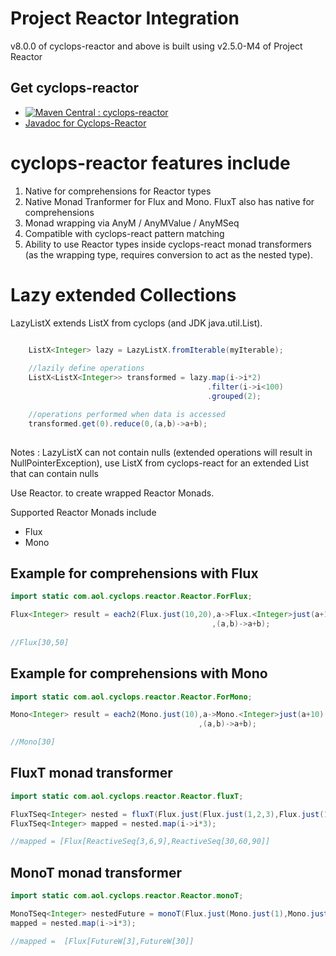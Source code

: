 # Project Reactor Integration

v8.0.0 of cyclops-reactor and above is built using v2.5.0-M4 of Project Reactor

## Get cyclops-reactor


* [![Maven Central : cyclops-reactor](https://maven-badges.herokuapp.com/maven-central/com.aol.cyclops/cyclops-reactor/badge.svg)](https://maven-badges.herokuapp.com/maven-central/com.aol.cyclops/cyclops-reactor)
* [Javadoc for Cyclops-Reactor](http://www.javadoc.io/doc/com.aol.cyclops/cyclops-reactor)


# cyclops-reactor features include

1. Native for comprehensions for Reactor types
2. Native Monad Tranformer for Flux and Mono. FluxT also has native for comprehensions
3. Monad wrapping via AnyM / AnyMValue / AnyMSeq
4. Compatible with cyclops-react pattern matching
5. Ability to use Reactor types inside cyclops-react monad transformers (as the wrapping type, requires conversion to act as the nested type).


# Lazy extended Collections

LazyListX extends ListX from cyclops (and JDK java.util.List). 

```java

	ListX<Integer> lazy = LazyListX.fromIterable(myIterable);
	
	//lazily define operations
	ListX<ListX<Integer>> transformed = lazy.map(i->i*2)
											.filter(i->i<100)
		 									.grouped(2);

	//operations performed when data is accessed
	transformed.get(0).reduce(0,(a,b)->a+b);
	
```	

Notes : 
LazyListX can not contain nulls (extended operations will result in NullPointerException), use ListX from cyclops-react for an extended List that can contain nulls


Use Reactor.<type> to create wrapped Reactor Monads.


Supported Reactor Monads include

* Flux
* Mono


## Example for comprehensions with Flux

```java
import static com.aol.cyclops.reactor.Reactor.ForFlux;

Flux<Integer> result = each2(Flux.just(10,20),a->Flux.<Integer>just(a+10)
                                             ,(a,b)->a+b);
	
//Flux[30,50]
 ```

## Example for comprehensions with Mono

```java
import static com.aol.cyclops.reactor.Reactor.ForMono;

Mono<Integer> result = each2(Mono.just(10),a->Mono.<Integer>just(a+10)
                                          ,(a,b)->a+b);

//Mono[30]
 ```
 
## FluxT monad transformer
 
```java
import static com.aol.cyclops.reactor.Reactor.fluxT;

FluxTSeq<Integer> nested = fluxT(Flux.just(Flux.just(1,2,3),Flux.just(10,20,30)));
FluxTSeq<Integer> mapped = nested.map(i->i*3);

//mapped = [Flux[ReactiveSeq[3,6,9],ReactiveSeq[30,60,90]]
```
## MonoT monad transformer

```java
import static com.aol.cyclops.reactor.Reactor.monoT;

MonoTSeq<Integer> nestedFuture = monoT(Flux.just(Mono.just(1),Mono.just(10)));
mapped = nested.map(i->i*3);

//mapped =  [Flux[FutureW[3],FutureW[30]]
```
 		
